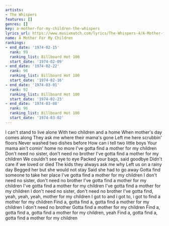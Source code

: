 ```yaml
---
artists:
- The Whispers
features: []
genres: []
key: a-mother-for-my-children-the-whispers
lyrics_url: https://www.musixmatch.com/lyrics/The-Whispers-4/A-Mother-for-My-Children-1
name: A Mother For My Children
rankings:
- end_date: '1974-02-15'
  rank: 99
  ranking_list: Billboard Hot 100
  start_date: '1974-02-09'
- end_date: '1974-02-22'
  rank: 96
  ranking_list: Billboard Hot 100
  start_date: '1974-02-16'
- end_date: '1974-03-01'
  rank: 92
  ranking_list: Billboard Hot 100
  start_date: '1974-02-23'
- end_date: '1974-03-08'
  rank: 96
  ranking_list: Billboard Hot 100
  start_date: '1974-03-02'
---
```

I can't stand to live alone
With two children and a home
When mother's day comes along
They ask me where their mama's gone
Left me here scrubbin' floors
Never washed two dishes before
How can i tell two little boys
Your mama ain't comin' home no more
I've gotta find a mother for my children
Don't need no sister, don't need no brother
I've gotta find a mother for my children
We couldn't see eye to eye
Packed your bags, said goodbye
Didn't care if we loved or died
The kids they always ask me why
Left us on a rainy day
Begged her but she would not stay
Said she had to go away
Gotta find someone to take her place
I've gotta find a mother for my children
I don't need no sister, don't need no brother
I've gotta find a mother for my children
I've gotta find a mother for my children
I've gotta find a mother for my children
I don't need no sister, don't need no brother
I've gotta find, yeah, yeah, yeah, mother for my children
I got to and i got to, i got to find a mother for my children
Find a, gotta find a, gotta find a mother for my children
I don't need no brother
Gotta find a mother for my children
Find a, gotta find a, gotta find a mother for my children, yeah
Find a, gotta find a, gotta find a mother for my children

